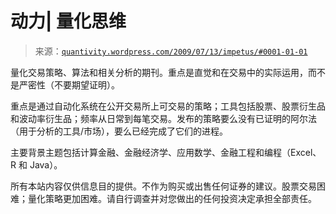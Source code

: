 <!--yml

分类：未分类

日期：2024-05-18 13:56:44

-->

# 动力| 量化思维

> 来源：[`quantivity.wordpress.com/2009/07/13/impetus/#0001-01-01`](https://quantivity.wordpress.com/2009/07/13/impetus/#0001-01-01)

量化交易策略、算法和相关分析的期刊。重点是直觉和在交易中的实际运用，而不是严密性（不要期望证明）。

重点是通过自动化系统在公开交易所上可交易的策略；工具包括股票、股票衍生品和波动率衍生品；频率从日常到每笔交易。发布的策略要么没有已证明的阿尔法（用于分析的工具/市场），要么已经完成了它们的进程。

主要背景主题包括计算金融、金融经济学、应用数学、金融工程和编程（Excel、R 和 Java）。

所有本站内容仅供信息目的提供。不作为购买或出售任何证券的建议。股票交易困难；量化策略更加困难。请自行调查并对您做出的任何投资决定承担全部责任。
